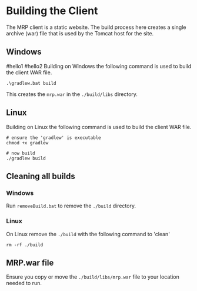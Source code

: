 # Building the Client #

The MRP client is a static website.  The build process here creates a single archive (war) file that is used by the Tomcat host for the site.

## Windows ##
#hello1
#hello2
Building on Windows the following command is used to build the client WAR file.

```
.\gradlew.bat build

```
This creates the ```mrp.war``` in the ```./build/libs``` directory.

## Linux ##

Building on Linux the following command is used to build the client WAR file.

```
# ensure the 'gradlew' is executable
chmod +x gradlew

# now build
./gradlew build

```

## Cleaning all builds ##

### Windows ###

Run ```removeBuild.bat``` to remove the ```./build``` directory.

### Linux ###

On Linux remove the ```./build``` with the following command to 'clean'

```
rm -rf ./build
```

## MRP.war file ##

Ensure you copy or move the ```./build/libs/mrp.war``` file to your location needed to run.


